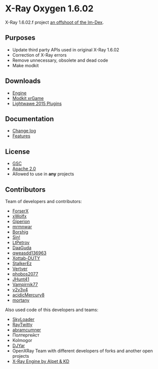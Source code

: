 # X-Ray Oxygen 1.6.02

X-Ray 1.6.02.f project [an offshoot of the Im-Dex](https://github.com/Im-dex/xray-162).

## Purposes

* Update third party APIs used in original X-Ray 1.6.02
* Correction of X-Ray errors
* Remove unnecessary, obsolete and dead code
* Make modkit

## Downloads

* [Engine](https://github.com/xrOxygen/xray-oxygen/releases/)
* [Modkit xrGame](https://github.com/xrOxygen/xray-oxygen/releases/tag/1.6.02.872m)
* [Lightwawe 2015 Plugins](https://github.com/xrOxygen/xray-oxygen/releases/tag/LW_PLGN)

## Documentation

* [Change log](https://github.com/ForserX/FRay-Project/wiki)
* [Features](https://github.com/ForserX/FRay-Project/wiki/Features)

## License

* [GSC](https://github.com/xrOxygen/xray-oxygen/blob/master/LICENSE-GSC.md)
* [Apache 2.0](https://github.com/xrOxygen/xray-oxygen/blob/master/LICENSE)
* Allowed to use in **any** projects

## Contributors

Team of developers and contributors:

* [ForserX](https://github.com/ForserX)
* [xWolfx](https://github.com/phantom1020)
* [Giperion](https://github.com/Giperionn)
* [mrmnwar](https://github.com/mrmnwar)
* [Borshig](https://github.com/Borshig)
* [Sin!](https://github.com/gunslingermod)
* [LtPetrov](https://github.com/LtPetrov)
* [DaaGuda](https://github.com/DaaGuda)
* [qweasdd136963](https://github.com/qweasdd136963)
* [Xottab-DUTY](https://github.com/Xottab-DUTY)
* [StalkerEz](https://github.com/StalkerEz)
* [Vertver](https://github.com/Vertver)
* [phobos2077](https://github.com/phobos2077)
* [JHunt41](https://github.com/JHunt41)
* [Vampirnik77](https://github.com/Vampirnik77)
* [v2v3v4](https://github.com/v2v3v4)
* [acidicMercury8](https://github.com/acidicMercury8)
* [mortany](https://github.com/mortany)

Also used code of this developers and teams:

* [SkyLoader](https://github.com/SkyLoaderr)
* [RayTwitty](https://github.com/RayTwitty)
* [abramcumner](https://github.com/abramcumner)
* Полтергейст
* Kolmogor
* [DJYar](https://github.com/DJYar)
* OpenXRay Team with different developers of forks and another open projects
* [X-Ray Engine by Alpet & KD](https://xp-dev.com/summary/210311)
